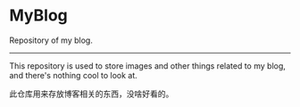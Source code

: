 # MyBlog
Repository of my blog.

---

This repository is used to store images and other things related to my blog, and there's nothing cool to look at.

此仓库用来存放博客相关的东西，没啥好看的。
